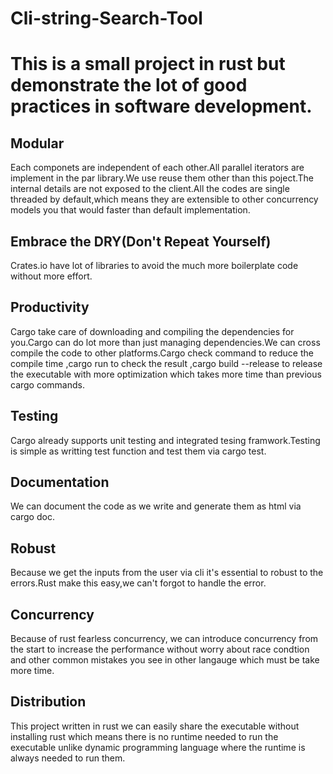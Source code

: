 # Cli-string-Search-Tool

# This is a small project in rust but demonstrate the lot of good practices in software development.

## Modular

Each componets are independent of each other.All parallel iterators are implement in the par library.We use reuse them other than this poject.The internal 
details are not exposed to the client.All the codes are single threaded by default,which means they are extensible to other concurrency models you that would faster than default implementation.

## Embrace the DRY(Don't Repeat Yourself)

Crates.io have lot of libraries to avoid the much more boilerplate code without more effort.

## Productivity
Cargo take care of downloading and compiling the dependencies for you.Cargo can do lot more than just managing dependencies.We can cross compile the code to other platforms.Cargo check command to reduce the compile time ,cargo run to check the result ,cargo build --release to release the executable with more optimization which takes more time than previous cargo commands.

## Testing
Cargo already supports unit testing and integrated tesing framwork.Testing is simple as writting test function and test them via cargo test.

## Documentation
We can document the code as we write and generate them as html via cargo doc.

## Robust
Because we get the inputs from the user via cli it's essential to robust to the errors.Rust make this easy,we can't forgot to handle the error.

## Concurrency
Because of rust fearless concurrency, we can introduce concurrency from the start to increase the performance without worry about race condtion and other common mistakes you see in other langauge which must be take more time.

## Distribution
This project written in rust we can easily share the executable without installing rust which means there is no runtime needed to run the executable unlike
dynamic programming language where the runtime is always needed to run them.
